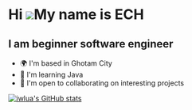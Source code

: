 Hi ![](https://user-images.githubusercontent.com/18350557/176309783-0785949b-9127-417c-8b55-ab5a4333674e.gif)My name is ECH
============================================================================================================================

I am beginner software engineer
-------------------------------

*   🌍  I'm based in Ghotam City
*   🧠  I'm learning Java
*   🤝  I'm open to collaborating on interesting projects



<a href="http://www.github.com/iwlua"><img src="https://github-readme-stats.vercel.app/api?username=iwlua&show_icons=true&hide=&count_private=true&title_color=0891b2&text_color=ffffff&icon_color=0891b2&bg_color=1c1917&hide_border=true&show_icons=true" alt="iwlua's GitHub stats" /></a>
